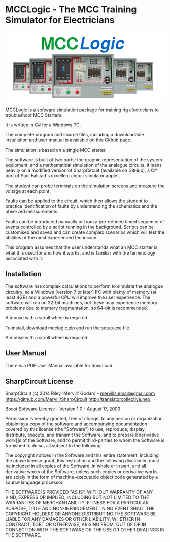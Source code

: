 # MCCLogic - The MCC Training Simulator for Electricians

<p align="center">
<img src="https://raw.githubusercontent.com/gary-1959/MCCLogic/main/User%20Manual/Images/SPLASH.png" alt="MCCLogic - The MCC Training Simulator for Rig Electricians" title="MCCLogic - The MCC Training Simulator for Electricians">
</p>

MCCLogic is a software simulation package for training rig electricians to troubleshoot MCC Starters.

It is written in C# for a Windows PC.

The complete program and source files, including a downloadable installation and user manual is available on this Github page.

The simulation is based on a single MCC starter.

The software is built of two parts: the graphic representation of the system equipment, and a mathematical simulation of the analogue circuits. It leans heavily on a modified version of SharpCircuit (available on GitHub), a C# port of Paul Falstad's excellent circuit simulator applet.

The student can probe terminals on the simulation screens and measure the voltage at each point.

Faults can be applied to the circuit, which then allows the student to practice identification of faults by understanding the schematics and the observed measurements.

Faults can be introduced manually or from a pre-defined timed sequence of events controlled by a script running in the background. Scripts can be customised and saved and can create complex scenarios which will test the abilities of the most experienced technician.

This program assumes that the user understands what an MCC starter is, what it is used for and how it works, and is familiar with the terminology associated with it.

## Installation

The software has complex calculations to perform to simulate the analogue circuitry, so a Windows (version 7 or later) PC with plenty of memory (at least 4GB) and a powerful CPU will improve the user experience. The software will run on 32-bit machines, but these may experience memory problems due to memory fragmentation, so 64-bit is recommended.

A mouse with a scroll wheel is required.

To install, download mcclogic.zip and run the setup.exe file.

A mouse with a scroll wheel is required.

## User Manual

There is a PDF User Manual available for download.

## SharpCircuit License

SharpCircuit (c) 2014 Riley 'Mervill' Godard - mervills.email@gmail.com
https://github.com/Mervill/SharpCircuit
http://transistorcollective.net/

Boost Software License - Version 1.0 - August 17, 2003
 
Permission is hereby granted, free of charge, to any person or organization
obtaining a copy of the software and accompanying documentation covered by
this license (the "Software") to use, reproduce, display, distribute,
execute, and transmit the Software, and to prepare [[derivative work]]s of the
Software, and to permit third-parties to whom the Software is furnished to
do so, all subject to the following:
 
The copyright notices in the Software and this entire statement, including
the above license grant, this restriction and the following disclaimer,
must be included in all copies of the Software, in whole or in part, and
all derivative works of the Software, unless such copies or derivative
works are solely in the form of machine-executable object code generated by
a source language processor.
 
THE SOFTWARE IS PROVIDED "AS IS", WITHOUT WARRANTY OF ANY KIND, EXPRESS OR
IMPLIED, INCLUDING BUT NOT LIMITED TO THE WARRANTIES OF MERCHANTABILITY,
FITNESS FOR A PARTICULAR PURPOSE, TITLE AND NON-INFRINGEMENT. IN NO EVENT
SHALL THE COPYRIGHT HOLDERS OR ANYONE DISTRIBUTING THE SOFTWARE BE LIABLE
FOR ANY DAMAGES OR OTHER LIABILITY, WHETHER IN CONTRACT, TORT OR OTHERWISE,
ARISING FROM, OUT OF OR IN CONNECTION WITH THE SOFTWARE OR THE USE OR OTHER
DEALINGS IN THE SOFTWARE.


